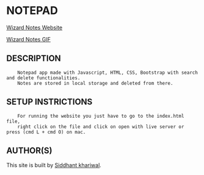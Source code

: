 # NOTEPAD

[Wizard Notes Website](https://wizard-notes-15fd3.web.app/)

[Wizard Notes GIF](https://i.imgur.com/4GEkv2P.gif)


 ## DESCRIPTION
        Notepad app made with Javascript, HTML, CSS, Bootstrap with search and delete functionalities.
        Notes are stored in local storage and deleted from there.

## SETUP INSTRICTIONS
        For running the website you just have to go to the index.html file, 
        right click on the file and click on open with live server or press (cmd L + cmd O) on mac.

## AUTHOR(S)
   This site is built by [Siddhant khariwal](https://github.com/siddhantkhariwal).


